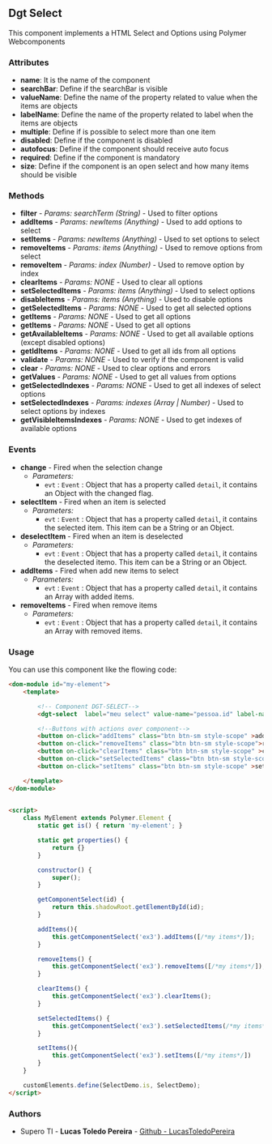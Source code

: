 ## Dgt Select
This component implements a HTML Select and Options using Polymer Webcomponents

### Attributes
* **name**: It is the name of the component
* **searchBar**: Define if the searchBar is visible
* **valueName**: Define the name of the property related to value when the items are objects
* **labelName**: Define the name of the property related to label when the items are objects
* **multiple**: Define if is possible to select more than one item
* **disabled**: Define if the component is disabled
* **autofocus**: Define if the component should receive auto focus
* **required**: Define if the component is mandatory
* **size**: Define if the component is an open select and how many items should be visible



### Methods
* **filter** - *Params: searchTerm (String)* - Used to filter options
* **addItems** - *Params: newItems (Anything)* - Used to add options to select
* **setItems** - *Params: newItems (Anything)* - Used to set options to select
* **removeItems** - *Params: items (Anything)* - Used to remove options from select
* **removeItem** - *Params: index (Number)* - Used to remove option by index
* **clearItems** - *Params: NONE* - Used to clear all options
* **setSelectedItems** - *Params: items (Anything)* - Used to select options
* **disableItems** - *Params: items (Anything)* - Used to disable options
* **getSelectedItems** - *Params: NONE* - Used to get all selected options
* **getItems** - *Params: NONE* - Used to get all options
* **getItems** - *Params: NONE* - Used to get all options
* **getAvailableItems** - *Params: NONE* - Used to get all available options (except disabled options)
* **getIdItems** - *Params: NONE* - Used to get all ids from all options
* **validate** - *Params: NONE* - Used to verify if the component is valid
* **clear** - *Params: NONE* - Used to clear options and errors
* **getValues** - *Params: NONE* - Used to get all values from options
* **getSelectedIndexes** - *Params: NONE* - Used to get all indexes of select options
* **setSelectedIndexes** - *Params: indexes (Array | Number)* - Used to select options by indexes
* **getVisibleItemsIndexes** - *Params: NONE* - Used to get indexes of available options

### Events
* **change** - Fired when the selection change
    * *Parameters:*
        - ```evt``` : ```Event``` : Object that has a property called ```detail```, it contains an Object with the changed flag.
* **selectItem** - Fired when an item is selected
    * *Parameters:*
        - ```evt``` : ```Event``` : Object that has a property called ```detail```, it contains the selected item. This item can be a String or an Object.
* **deselectItem** - Fired when an item is deselected
    * *Parameters:*
        - ```evt``` : ```Event``` : Object that has a property called ```detail```, it contains the deselected itemo. This item can be a String or an Object.
* **addItems** - Fired when add new items to select
    * *Parameters:*
        - ```evt``` : ```Event``` : Object that has a property called ```detail```, it contains an Array with added items.
* **removeItems** - Fired when remove items
    * *Parameters:*
        - ```evt``` : ```Event``` : Object that has a property called ```detail```, it contains an Array with removed items.


### Usage
You can use this component like the flowing code:

```html
<dom-module id="my-element">
    <template>

        <!-- Component DGT-SELECT-->
        <dgt-select  label="meu select" value-name="pessoa.id" label-name="pessoa.nome" size='4' multiple id="ex3"></dgt-select>

        <!--Buttons with actions over component-->
        <button on-click="addItems" class="btn btn-sm style-scope" >addItems</button>
        <button on-click="removeItems" class="btn btn-sm style-scope">removeItems</button>
        <button on-click="clearItems" class="btn btn-sm style-scope" >clearItems</button>
        <button on-click="setSelectedItems" class="btn btn-sm style-scope" >setSelectedItem</button>
        <button on-click="setItems" class="btn btn-sm style-scope" >setItems</button>

    </template>
</dom-module>
  

<script>
    class MyElement extends Polymer.Element {
        static get is() { return 'my-element'; }

        static get properties() {
            return {}
        }

        constructor() {
            super();
        }

        getComponentSelect(id) {
            return this.shadowRoot.getElementById(id);
        }

        addItems(){
            this.getComponentSelect('ex3').addItems([/*my items*/]);
        }

        removeItems() {
            this.getComponentSelect('ex3').removeItems([/*my items*/]);
        }

        clearItems() {
            this.getComponentSelect('ex3').clearItems();
        }

        setSelectedItems() {
            this.getComponentSelect('ex3').setSelectedItems(/*my items*/);
        }

        setItems(){
            this.getComponentSelect('ex3').setItems([/*my items*/])
        }
    }

    customElements.define(SelectDemo.is, SelectDemo);
</script>

```

### Authors
* Supero TI - **Lucas Toledo Pereira** - [Github - LucasToledoPereira](https://github.com/LucasToledoPereira)
